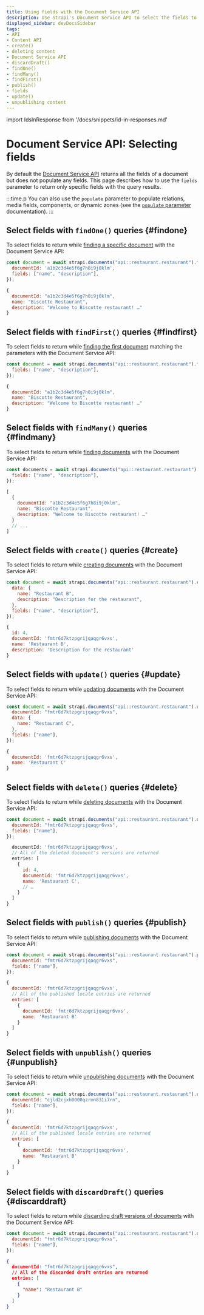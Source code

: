 ```yaml
---
title: Using fields with the Document Service API
description: Use Strapi's Document Service API to select the fields to return with your queries.
displayed_sidebar: devDocsSidebar
tags:
- API
- Content API
- create()
- deleting content
- Document Service API
- discardDraft()
- findOne()
- findMany()
- findFirst()
- publish()
- fields
- update()
- unpublishing content
---
```

 
import IdsInResponse from '/docs/snippets/id-in-responses.md'

# Document Service API: Selecting fields

By default the [Document Service API](/dev-docs/api/document-service) returns all the fields of a document but does not populate any fields. This page describes how to use the `fields` parameter to return only specific fields with the query results.

:::time.p
You can also use the `populate` parameter to populate relations, media fields, components, or dynamic zones (see the [`populate` parameter](/dev-docs/api/document-service/populate) documentation).
:::

<IdsInResponse />

## Select fields with `findOne()` queries {#findone}

To select fields to return while [finding a specific document](/dev-docs/api/document-service#findone) with the Document Service API:

<ApiCall noSideBySide>
<Request title="Example request">

```js
const document = await strapi.documents("api::restaurant.restaurant").findOne({
  documentId: 'a1b2c3d4e5f6g7h8i9j0klm',
  fields: ["name", "description"],
});
```

</Request>

<Response title="Example response">

```js
{
  documentId: "a1b2c3d4e5f6g7h8i9j0klm",
  name: "Biscotte Restaurant",
  description: "Welcome to Biscotte restaurant! …"
}
```

</Response>
</ApiCall>

## Select fields with `findFirst()` queries {#findfirst}

To select fields to return while [finding the first document](/dev-docs/api/document-service#findfirst) matching the parameters with the Document Service API:

<ApiCall noSideBySide>
<Request title="Example request">

```js
const document = await strapi.documents("api::restaurant.restaurant").findFirst({
  fields: ["name", "description"],
});
```

</Request>

<Response title="Example response">

```js
{
  documentId: "a1b2c3d4e5f6g7h8i9j0klm",
  name: "Biscotte Restaurant",
  description: "Welcome to Biscotte restaurant! …"
}
```

</Response>
</ApiCall>

## Select fields with `findMany()` queries {#findmany}

To select fields to return while [finding documents](/dev-docs/api/document-service#findmany) with the Document Service API:

<ApiCall noSideBySide>
<Request title="Example request">

```js
const documents = await strapi.documents("api::restaurant.restaurant").findMany({
  fields: ["name", "description"],
});
```

</Request>

<Response title="Example response">

```js
[
  {
    documentId: "a1b2c3d4e5f6g7h8i9j0klm",
    name: "Biscotte Restaurant",
    description: "Welcome to Biscotte restaurant! …"
  }
  // ...
]
```

</Response>
</ApiCall>

## Select fields with `create()` queries {#create}

To select fields to return while [creating documents](/dev-docs/api/document-service#create) with the Document Service API:

<ApiCall noSideBySide>
<Request title="Example request">

```js
const document = await strapi.documents("api::restaurant.restaurant").create({
  data: {
    name: "Restaurant B",
    description: "Description for the restaurant",
  },
  fields: ["name", "description"],
});
```

</Request>

<Response title="Example response">

```js
{
  id: 4,
  documentId: 'fmtr6d7ktzpgrijqaqgr6vxs',
  name: 'Restaurant B',
  description: 'Description for the restaurant'
}
```

</Response>
</ApiCall>

## Select fields with `update()` queries {#update}

To select fields to return while [updating documents](/dev-docs/api/document-service#update) with the Document Service API:

<ApiCall noSideBySide>
<Request title="Example request">

```js
const document = await strapi.documents("api::restaurant.restaurant").update({
  documentId: "fmtr6d7ktzpgrijqaqgr6vxs",
  data: {
    name: "Restaurant C",
  },
  fields: ["name"],
});
```

</Request>

<Response title="Example response">

```js
{ 
  documentId: 'fmtr6d7ktzpgrijqaqgr6vxs',
  name: 'Restaurant C'
}
```

</Response>
</ApiCall>

## Select fields with `delete()` queries {#delete}

To select fields to return while [deleting documents](/dev-docs/api/document-service#delete) with the Document Service API:

<ApiCall noSideBySide>
<Request title="Example request">

```js
const document = await strapi.documents("api::restaurant.restaurant").delete({
  documentId: "fmtr6d7ktzpgrijqaqgr6vxs",
  fields: ["name"],
});
```

</Request>

<Response title="Example response">

```js
  documentId: 'fmtr6d7ktzpgrijqaqgr6vxs',
  // All of the deleted document's versions are returned
  entries: [
    {
      id: 4,
      documentId: 'fmtr6d7ktzpgrijqaqgr6vxs',
      name: 'Restaurant C',
      // …
    }
  ]
}
```

</Response>
</ApiCall>

## Select fields with `publish()` queries {#publish}

To select fields to return while [publishing documents](/dev-docs/api/document-service#publish) with the Document Service API:

<ApiCall noSideBySide>
<Request title="Example request">

```js
const document = await strapi.documents("api::restaurant.restaurant").publish({
  documentId: "fmtr6d7ktzpgrijqaqgr6vxs",
  fields: ["name"],
});
```

</Request>

<Response title="Example response">

```js
{
  documentId: 'fmtr6d7ktzpgrijqaqgr6vxs',
  // All of the published locale entries are returned
  entries: [
    {
      documentId: 'fmtr6d7ktzpgrijqaqgr6vxs',
      name: 'Restaurant B'
    }
  ]
}
```

</Response>
</ApiCall>

## Select fields with `unpublish()` queries {#unpublish}

To select fields to return while [unpublishing documents](/dev-docs/api/document-service#unpublish) with the Document Service API:

<ApiCall noSideBySide>
<Request title="Example request">

```js
const document = await strapi.documents("api::restaurant.restaurant").unpublish({
  documentId: "cjld2cjxh0000qzrmn831i7rn",
  fields: ["name"],
});
```

</Request>

<Response title="Example response">

```js
{
  documentId: 'fmtr6d7ktzpgrijqaqgr6vxs',
  // All of the published locale entries are returned
  entries: [
    {
      documentId: 'fmtr6d7ktzpgrijqaqgr6vxs',
      name: 'Restaurant B'
    }
  ]
}
```

</Response>
</ApiCall>

## Select fields with `discardDraft()` queries {#discarddraft}

To select fields to return while [discarding draft versions of documents](/dev-docs/api/document-service#discarddraft) with the Document Service API:

<ApiCall noSideBySide>
<Request title="Example request">

```js
const document = await strapi.documents("api::restaurant.restaurant").discardDraft({
  documentId: "fmtr6d7ktzpgrijqaqgr6vxs",
  fields: ["name"],
});
```

</Request>

<Response title="Example response">

```json
{
  documentId: "fmtr6d7ktzpgrijqaqgr6vxs",
  // All of the discarded draft entries are returned
  entries: [
    {
      "name": "Restaurant B"
    }
  ]
}
```

</Response>
</ApiCall>
